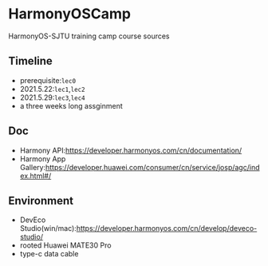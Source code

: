 # HarmonyOSCamp
HarmonyOS-SJTU training camp course sources

## Timeline
* prerequisite:`lec0`
* 2021.5.22:`lec1`,`lec2`
* 2021.5.29:`lec3`,`lec4`
* a three weeks long assginment

## Doc
* Harmony API:https://developer.harmonyos.com/cn/documentation/
* Harmony App Gallery:https://developer.huawei.com/consumer/cn/service/josp/agc/index.html#/

## Environment
* DevEco Studio(win/mac):https://developer.harmonyos.com/cn/develop/deveco-studio/
* rooted Huawei MATE30 Pro
* type-c data cable
